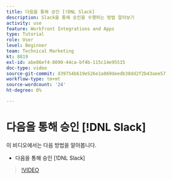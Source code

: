 ```yaml
---
title: 다음을 통해 승인 [!DNL Slack]
description: Slack을 통해 승인을 수행하는 방법 알아보기
activity: use
feature: Workfront Integrations and Apps
type: Tutorial
role: User
level: Beginner
team: Technical Marketing
kt: 8819
exl-id: abe86ef4-8090-44ca-bf4b-115c14e95515
doc-type: video
source-git-commit: d39754b619e526e1a869deedb38dd2f2b43aee57
workflow-type: tm+mt
source-wordcount: '24'
ht-degree: 0%

---
```


# 다음을 통해 승인 [!DNL Slack]

이 비디오에서는 다음 방법을 알아봅니다.

* 다음을 통해 승인 [!DNL Slack]

>[!VIDEO](https://video.tv.adobe.com/v/335119/?quality=12)
